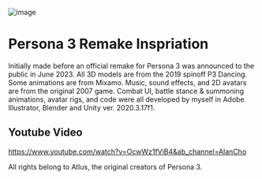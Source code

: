 ![image](https://github.com/user-attachments/assets/1e0541ab-f1e5-4d98-af70-9d3370b3ff1c)

# Persona 3 Remake Inspriation
Initially made before an official remake for Persona 3 was announced to the public in June 2023. All 3D models are from the 2019 spinoff P3 Dancing. Some animations are from Mixamo. Music, sound effects, and 2D avatars are from the original 2007 game. Combat UI, battle stance  & summoning animations, avatar rigs, and code were all developed by myself in Adobe Illustrator, Blender and Unity ver. 2020.3.17f1.

## Youtube Video
https://www.youtube.com/watch?v=OcwWz1fViB4&ab_channel=AlanCho

All rights belong to Atlus, the original creators of Persona 3.
